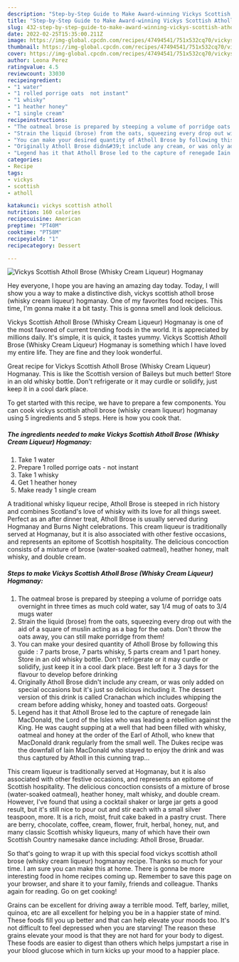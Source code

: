```yaml
---
description: "Step-by-Step Guide to Make Award-winning Vickys Scottish Atholl Brose (Whisky Cream Liqueur) Hogmanay"
title: "Step-by-Step Guide to Make Award-winning Vickys Scottish Atholl Brose (Whisky Cream Liqueur) Hogmanay"
slug: 432-step-by-step-guide-to-make-award-winning-vickys-scottish-atholl-brose-whisky-cream-liqueur-hogmanay
date: 2022-02-25T15:35:00.211Z
image: https://img-global.cpcdn.com/recipes/47494541/751x532cq70/vickys-scottish-atholl-brose-whisky-cream-liqueur-hogmanay-recipe-main-photo.jpg
thumbnail: https://img-global.cpcdn.com/recipes/47494541/751x532cq70/vickys-scottish-atholl-brose-whisky-cream-liqueur-hogmanay-recipe-main-photo.jpg
cover: https://img-global.cpcdn.com/recipes/47494541/751x532cq70/vickys-scottish-atholl-brose-whisky-cream-liqueur-hogmanay-recipe-main-photo.jpg
author: Leona Perez
ratingvalue: 4.5
reviewcount: 33030
recipeingredient:
- "1 water"
- "1 rolled porrige oats  not instant"
- "1 whisky"
- "1 heather honey"
- "1 single cream"
recipeinstructions:
- "The oatmeal brose is prepared by steeping a volume of porridge oats overnight in three times as much cold water, say 1/4 mug of oats to 3/4 mugs water"
- "Strain the liquid (brose) from the oats, squeezing every drop out with the aid of a square of muslin acting as a bag for the oats. Don&#39;t throw the oats away, you can still make porridge from them!"
- "You can make your desired quantity of Atholl Brose by following this guide : 7 parts brose, 7 parts whisky, 5 parts cream and 1 part honey. Store in an old whisky bottle. Don&#39;t refrigerate or it may curdle or solidify, just keep it in a cool dark place. Best left for a 3 days for the flavour to develop before drinking"
- "Originally Atholl Brose didn&#39;t include any cream, or was only added on special occasions but it&#39;s just so delicious including it. The dessert version of this drink is called Cranachan which includes whipping the cream before adding whisky, honey and toasted oats. Gorgeous!"
- "Legend has it that Atholl Brose led to the capture of renegade Iain MacDonald, the Lord of the Isles who was leading a rebellion against the King. He was caught supping at a well that had been filled with whisky, oatmeal and honey at the order of the Earl of Atholl, who knew that MacDonald drank regularly from the small well. The Dukes recipe was the downfall of Iain MacDonald who stayed to enjoy the drink and was thus captured by Atholl in this cunning trap..."
categories:
- Recipe
tags:
- vickys
- scottish
- atholl

katakunci: vickys scottish atholl 
nutrition: 160 calories
recipecuisine: American
preptime: "PT40M"
cooktime: "PT58M"
recipeyield: "1"
recipecategory: Dessert

---
```



![Vickys Scottish Atholl Brose (Whisky Cream Liqueur) Hogmanay](https://img-global.cpcdn.com/recipes/47494541/751x532cq70/vickys-scottish-atholl-brose-whisky-cream-liqueur-hogmanay-recipe-main-photo.jpg)

Hey everyone, I hope you are having an amazing day today. Today, I will show you a way to make a distinctive dish, vickys scottish atholl brose (whisky cream liqueur) hogmanay. One of my favorites food recipes. This time, I'm gonna make it a bit tasty. This is gonna smell and look delicious.

Vickys Scottish Atholl Brose (Whisky Cream Liqueur) Hogmanay is one of the most favored of current trending foods in the world. It is appreciated by millions daily. It's simple, it is quick, it tastes yummy. Vickys Scottish Atholl Brose (Whisky Cream Liqueur) Hogmanay is something which I have loved my entire life. They are fine and they look wonderful.

Great recipe for Vickys Scottish Atholl Brose (Whisky Cream Liqueur) Hogmanay. This is like the Scottish version of Baileys but much better! Store in an old whisky bottle. Don&#39;t refrigerate or it may curdle or solidify, just keep it in a cool dark place.


To get started with this recipe, we have to prepare a few components. You can cook vickys scottish atholl brose (whisky cream liqueur) hogmanay using 5 ingredients and 5 steps. Here is how you cook that.

<!--inarticleads1-->

##### The ingredients needed to make Vickys Scottish Atholl Brose (Whisky Cream Liqueur) Hogmanay:

1. Take 1 water
1. Prepare 1 rolled porrige oats - not instant
1. Take 1 whisky
1. Get 1 heather honey
1. Make ready 1 single cream


A traditional whisky liqueur recipe, Atholl Brose is steeped in rich history and combines Scotland&#39;s love of whisky with its love for all things sweet. Perfect as an after dinner treat, Atholl Brose is usually served during Hogmanay and Burns Night celebrations. This cream liqueur is traditionally served at Hogmanay, but it is also associated with other festive occasions, and represents an epitome of Scottish hospitality. The delicious concoction consists of a mixture of brose (water-soaked oatmeal), heather honey, malt whisky, and double cream. 

<!--inarticleads2-->

##### Steps to make Vickys Scottish Atholl Brose (Whisky Cream Liqueur) Hogmanay:

1. The oatmeal brose is prepared by steeping a volume of porridge oats overnight in three times as much cold water, say 1/4 mug of oats to 3/4 mugs water
1. Strain the liquid (brose) from the oats, squeezing every drop out with the aid of a square of muslin acting as a bag for the oats. Don&#39;t throw the oats away, you can still make porridge from them!
1. You can make your desired quantity of Atholl Brose by following this guide : 7 parts brose, 7 parts whisky, 5 parts cream and 1 part honey. Store in an old whisky bottle. Don&#39;t refrigerate or it may curdle or solidify, just keep it in a cool dark place. Best left for a 3 days for the flavour to develop before drinking
1. Originally Atholl Brose didn&#39;t include any cream, or was only added on special occasions but it&#39;s just so delicious including it. The dessert version of this drink is called Cranachan which includes whipping the cream before adding whisky, honey and toasted oats. Gorgeous!
1. Legend has it that Atholl Brose led to the capture of renegade Iain MacDonald, the Lord of the Isles who was leading a rebellion against the King. He was caught supping at a well that had been filled with whisky, oatmeal and honey at the order of the Earl of Atholl, who knew that MacDonald drank regularly from the small well. The Dukes recipe was the downfall of Iain MacDonald who stayed to enjoy the drink and was thus captured by Atholl in this cunning trap...


This cream liqueur is traditionally served at Hogmanay, but it is also associated with other festive occasions, and represents an epitome of Scottish hospitality. The delicious concoction consists of a mixture of brose (water-soaked oatmeal), heather honey, malt whisky, and double cream. However, I&#39;ve found that using a cocktail shaker or large jar gets a good result, but it&#39;s still nice to pour out and stir each with a small silver teaspoon, more. It is a rich, moist, fruit cake baked in a pastry crust. There are berry, chocolate, coffee, cream, flower, fruit, herbal, honey, nut, and many classic Scottish whisky liqueurs, many of which have their own Scottish Country namesake dance including: Atholl Brose, Bruadar. 

So that's going to wrap it up with this special food vickys scottish atholl brose (whisky cream liqueur) hogmanay recipe. Thanks so much for your time. I am sure you can make this at home. There is gonna be more interesting food in home recipes coming up. Remember to save this page on your browser, and share it to your family, friends and colleague. Thanks again for reading. Go on get cooking!

Grains can be excellent for driving away a terrible mood. Teff, barley, millet, quinoa, etc are all excellent for helping you be in a happier state of mind. These foods fill you up better and that can help elevate your moods too. It's not difficult to feel depressed when you are starving! The reason these grains elevate your mood is that they are not hard for your body to digest. These foods are easier to digest than others which helps jumpstart a rise in your blood glucose which in turn kicks up your mood to a happier place.
